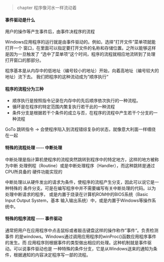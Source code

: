 > chapter 程序像河水一样流动着

#### 事件驱动是什么

用户的操作等产生事件后，由事件决程序的流程

Windows应用程序的运行就是由事件驱动的。例如，选择”打开文件”菜单项就能打开一个
窗口，在里面可以指定要打开文件的名称和存储位置。之所以能够这样是因为一旦触发了
“选中了菜单项“这个时间，程序的流程就相应地流转到了处理打开窗口的那部分。

程序基本是从内存中的低地址（编号较小的地址）开始，向着高地址（编号较大的地址）流下去。
我们把程序的这种流动成为”顺序执行“

#### 程序的流程分为三种

- 顺序执行是按照指令记录在内存中的先后顺序依次执行的一种流程。
- 循环是在程序的特定范围内繁复执行若干此的一种流程
- 条件分支是根据若干个条件的成立与否，在程序的流程中产生若干个分支的一种流程

GoTo 跳转指令 -> 会使程序陷入到流程错综复杂的状态，就像意大利面一样缠绕在一起

#### 特殊的流程处理  ---- 中断处理

中断处理是指计算机使程序的流程突然跳转到程序中的特定地方，这样的地方被称为中断
处理例程（Routine）或是中断处理程序（Handler），而这种跳转是通过CPU所具备的
硬件功能实现的

中断处理以从硬件发出的请求为条件，使程序的流程产生分支，因此可以说它是一种特殊的
条件分支。可是在编写程序中并不需要编写有关中断处理的代码。以为处理中断请求的程序，
或是内置于烧录在计算机ROM中的BIOS系统（Basic Input Output System，基本
输入输出系统）中，或是内置于Windows等操作系统中。

#### 特殊的程序流程 ---- 事件驱动

通常把用户在应用程序中点击鼠标或者敲击键盘这样的操作称作”事件“。负责检测事件
的是windows。Windows通过调用应用程序的winProc()函数应用程序事件的发生。而
应用程序则根据事件的类型做出相应的处理。这种机制就是事件驱动。可以说事件驱动也是
一种特殊的条件分支，它是从Windows送来的通知为条件，根据通知的内容决定程序写一部的流程。